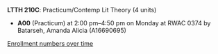 **LTTH 210C**: Practicum/Contemp Lit Theory (4 units)

- **A00** (Practicum) at 2:00 pm–4:50 pm on Monday at RWAC 0374 by Batarseh, Amanda Alicia (A16690695)

[Enrollment numbers over time](./LTTH210C.tsv)
